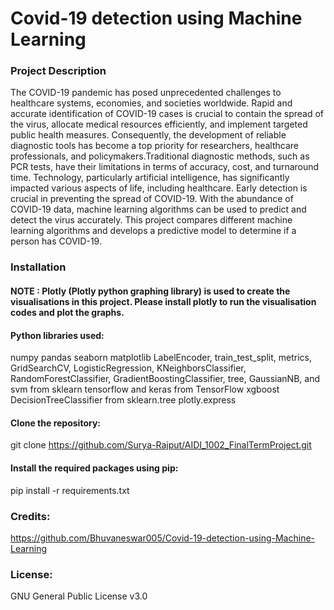 # Covid-19 detection using Machine Learning 

### Project Description
The COVID-19 pandemic has posed unprecedented challenges to healthcare systems, economies, and societies worldwide. Rapid and accurate identification of COVID-19 cases is crucial to contain the spread of the virus, allocate medical resources efficiently, and implement targeted public health measures. Consequently, the development of reliable diagnostic tools has become a top priority for researchers, healthcare professionals, and policymakers.Traditional diagnostic methods, such as PCR tests, have their limitations in terms of accuracy, cost, and turnaround time.
Technology, particularly artificial intelligence, has significantly impacted various aspects of life, including healthcare. Early detection is crucial in preventing the spread of COVID-19. With the abundance of COVID-19 data, machine learning algorithms can be used to predict and detect the virus accurately. This project compares different machine learning algorithms and develops a predictive model to determine if a person has COVID-19.

### Installation
#### NOTE : Plotly (Plotly python graphing library) is used to create the visualisations in this project. Please install plotly to run the visualisation codes and plot the graphs.

#### Python libraries used: 
numpy
pandas
seaborn
matplotlib
LabelEncoder, train_test_split, metrics, GridSearchCV, LogisticRegression, KNeighborsClassifier, RandomForestClassifier, GradientBoostingClassifier, tree, GaussianNB, and svm from sklearn
tensorflow and keras from TensorFlow
xgboost
DecisionTreeClassifier from sklearn.tree
plotly.express

#### Clone the repository:
git clone https://github.com/Surya-Rajput/AIDI_1002_FinalTermProject.git

#### Install the required packages using pip:
pip install -r requirements.txt

### Credits:
https://github.com/Bhuvaneswar005/Covid-19-detection-using-Machine-Learning

### License:
GNU General Public License v3.0



